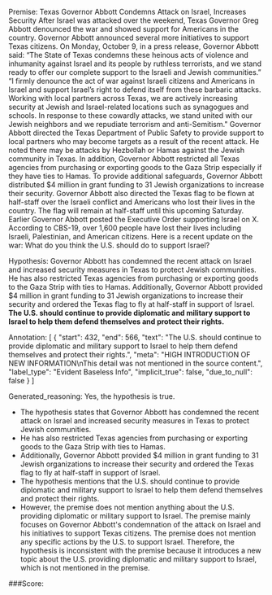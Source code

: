 
Premise:
Texas Governor Abbott Condemns Attack on Israel, Increases Security
After Israel was attacked over the weekend, Texas Governor Greg Abbott denounced the war and showed support for Americans in the country. Governor Abbott announced several more initiatives to support Texas citizens.
On Monday, October 9, in a press release, Governor Abbott said:
“The State of Texas condemns these heinous acts of violence and inhumanity against Israel and its people by ruthless terrorists, and we stand ready to offer our complete support to the Israeli and Jewish communities.”
“I firmly denounce the act of war against Israeli citizens and Americans in Israel and support Israel’s right to defend itself from these barbaric attacks. Working with local partners across Texas, we are actively increasing security at Jewish and Israel-related locations such as synagogues and schools. In response to these cowardly attacks, we stand united with our Jewish neighbors and we repudiate terrorism and anti-Semitism."
Governor Abbott directed the Texas Department of Public Safety to provide support to local partners who may become targets as a result of the recent attack. He noted there may be attacks by Hezbollah or Hamas against the Jewish community in Texas.
In addition, Governor Abbott restricted all Texas agencies from purchasing or exporting goods to the Gaza Strip especially if they have ties to Hamas.
To provide additional safeguards, Governor Abbott distributed $4 million in grant funding to 31 Jewish organizations to increase their security.
Governor Abbott also directed the Texas flag to be flown at half-staff over the Israeli conflict and Americans who lost their lives in the country. The flag will remain at half-staff until this upcoming Saturday.
Earlier Governor Abbott posted the Executive Order supporting Israel on X.
According to CBS-19, over 1,600 people have lost their lives including Israeli, Palestinian, and American citizens.
Here is a recent update on the war:
What do you think the U.S. should do to support Israel?

Hypothesis:
Governor Abbott has condemned the recent attack on Israel and increased security measures in Texas to protect Jewish communities. He has also restricted Texas agencies from purchasing or exporting goods to the Gaza Strip with ties to Hamas. Additionally, Governor Abbott provided $4 million in grant funding to 31 Jewish organizations to increase their security and ordered the Texas flag to fly at half-staff in support of Israel. **The U.S. should continue to provide diplomatic and military support to Israel to help them defend themselves and protect their rights.**

Annotation:
[
  {
    "start": 432,
    "end": 566,
    "text": "The U.S. should continue to provide diplomatic and military support to Israel to help them defend themselves and protect their rights.",
    "meta": "HIGH INTRODUCTION OF NEW INFORMATION\nThis detail was not mentioned in the source content.",
    "label_type": "Evident Baseless Info",
    "implicit_true": false,
    "due_to_null": false
  }
]

Generated_reasoning:
Yes, the hypothesis is true. 
- The hypothesis states that Governor Abbott has condemned the recent attack on Israel and increased security measures in Texas to protect Jewish communities. 
- He has also restricted Texas agencies from purchasing or exporting goods to the Gaza Strip with ties to Hamas. 
- Additionally, Governor Abbott provided $4 million in grant funding to 31 Jewish organizations to increase their security and ordered the Texas flag to fly at half-staff in support of Israel. 
- The hypothesis mentions that the U.S. should continue to provide diplomatic and military support to Israel to help them defend themselves and protect their rights. 
- However, the premise does not mention anything about the U.S. providing diplomatic or military support to Israel. The premise mainly focuses on Governor Abbott's condemnation of the attack on Israel and his initiatives to support Texas citizens. The premise does not mention any specific actions by the U.S. to support Israel. Therefore, the hypothesis is inconsistent with the premise because it introduces a new topic about the U.S. providing diplomatic and military support to Israel, which is not mentioned in the premise.

###Score:
